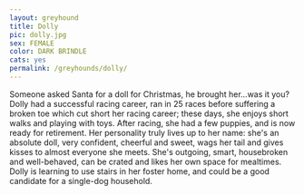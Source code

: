 ```yaml
---
layout: greyhound
title: Dolly
pic: dolly.jpg
sex: FEMALE
color: DARK BRINDLE
cats: yes
permalink: /greyhounds/dolly/
---
```


Someone asked Santa for a doll for Christmas, he brought her...was it you? Dolly had a successful racing career, ran
in 25 races before suffering a broken toe which cut short her racing career; these days, she enjoys short walks and
playing with toys. After racing, she had a few puppies, and is now ready for retirement. Her personality truly lives
up to her name: she's an absolute doll, very confident, cheerful and sweet, wags her tail and gives kisses to almost
everyone she meets. She's outgoing, smart, housebroken and well-behaved, can be crated and likes her own space for
mealtimes. Dolly is learning to use stairs in her foster home, and could be a good candidate for a single-dog
household.

